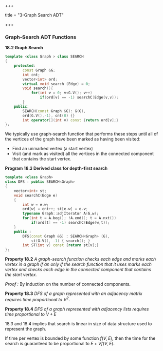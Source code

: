 +++

title = "3-Graph Search ADT"

+++

### Graph-Search ADT Functions

**18.2 Graph Search**

````c++
template <class Graph > class SEARCH
{
    protected:
    	const Graph &G;
    	int cnt;
    	vector<int> ord;
    	virtual void search (Edge) = 0;
    	void search(){
            for(int v = 0; v<G.V(); v++)
                if(ord[v] == -1) searchC(Edge(v,v));
        }
    public:
    	SEARCH(const Graph &G): G(G),
    	ord(G.V(),-1), cnt(0) {}
    	int operator[](int v) const {return ord[v];}
};
````

We typically use graph-search function that performs these steps until all of the vertices of the graph have been marked as having been visited:

- Find an unmarked vertex (a start vertex)
- Visit (and mark as visited) all the vertices in the connected component that contains the start vertex.

**Program 18.3 Derived class for depth-first search**

````c++
template <class Graph>
class DFS : public SEARCH<Graph>
{
    vector<int> st;
    void searchC(Edge e)
    {
        int w = e.w;
        ord[w] = cnt++; st[e.w] = e.v;
        typename Graph::adjIterator A(G,w);
        for(int t = A.beg(); !A.end(); t = A.nxt())
            if(ord[t] == -1) searchC(Edge(w,t));
    }
    public :
    	DFS(const Graph &G) : SEARCH<Graph> (G),
    		st(G.V(), -1) { search(); }
    	int ST(int v) const {return st[v];}
};
````

**Property 18.2** *A graph-search function checks each edge and marks each vertex in a graph if an only if the search function that it uses marks each vertex and checks each edge in the connected component that contains the start vertex.*

*Proof  :* By induction on the number of connected components.

**Property 18.3** *DFS of a graph represented with an adjacency matrix requires time proportional to $V^2$*.

**Property 18.4** *DFS of a graph represented with adjacency lists requires time proportional to $V+E$*

18.3 and 18.4 implies that search is linear in size of data structure used to represent the graph.

If time per vertex is bounded by some function $f(V,E)$, then the time for the search is guaranteed to be proportional to $E+Vf(V,E)$.

